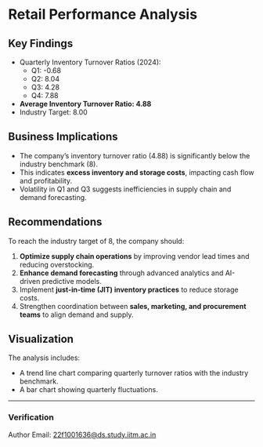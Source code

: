 # Retail Performance Analysis

## Key Findings
- Quarterly Inventory Turnover Ratios (2024):
  - Q1: -0.68
  - Q2: 8.04
  - Q3: 4.28
  - Q4: 7.88
- **Average Inventory Turnover Ratio: 4.88**
- Industry Target: 8.00

## Business Implications
- The company’s inventory turnover ratio (4.88) is significantly below the industry benchmark (8).
- This indicates **excess inventory and storage costs**, impacting cash flow and profitability.
- Volatility in Q1 and Q3 suggests inefficiencies in supply chain and demand forecasting.

## Recommendations
To reach the industry target of 8, the company should:
1. **Optimize supply chain operations** by improving vendor lead times and reducing overstocking.  
2. **Enhance demand forecasting** through advanced analytics and AI-driven predictive models.  
3. Implement **just-in-time (JIT) inventory practices** to reduce storage costs.  
4. Strengthen coordination between **sales, marketing, and procurement teams** to align demand and supply.

## Visualization
The analysis includes:
- A trend line chart comparing quarterly turnover ratios with the industry benchmark.
- A bar chart showing quarterly fluctuations.

---

### Verification  
Author Email: 22f1001636@ds.study.iitm.ac.in  
